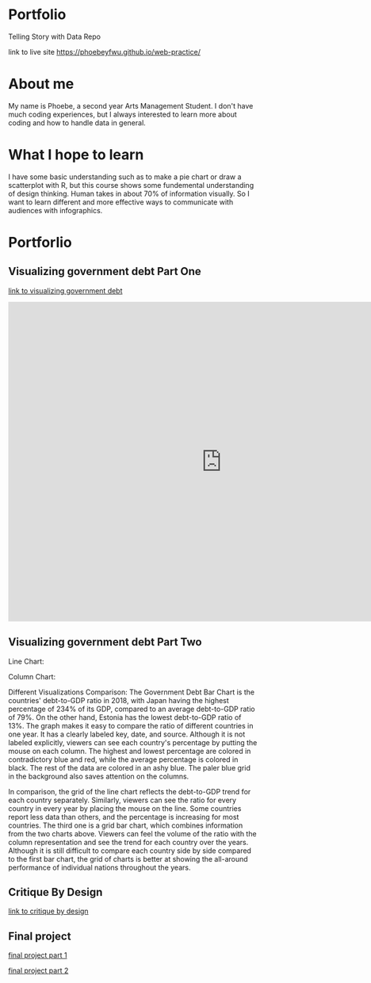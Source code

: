 # Portfolio
Telling Story with Data Repo

link to live site https://phoebeyfwu.github.io/web-practice/

# About me
My name is Phoebe, a second year Arts Management Student. I don't have much coding experiences, but I always interested to learn more about coding and how to handle data in general.

# What I hope to learn
 I have some basic understanding such as to make a pie chart or draw a scatterplot with R, but this course shows some fundemental understanding of design thinking. Human takes in about 70% of information visually. So I want to learn different and more effective ways to communicate with audiences with infographics.

# Portforlio

## Visualizing government debt Part One
[link to visualizing government debt](/dataviz2.md)
<iframe src="https://data.oecd.org/chart/6SoT" width="860" height="645" style="border: 0" mozallowfullscreen="true" webkitallowfullscreen="true" allowfullscreen="true"><a href="https://data.oecd.org/chart/6SoT" target="_blank">OECD Chart: General government debt, Total, % of GDP, Annual, 2018</a></iframe>

## Visualizing government debt Part Two

Line Chart:
<div class="flourish-embed flourish-chart" data-src="visualisation/11737323"><script src="https://public.flourish.studio/resources/embed.js"></script></div>

Column Chart:
<div class="flourish-embed flourish-chart" data-src="visualisation/11737878"><script src="https://public.flourish.studio/resources/embed.js"></script></div>

Different Visualizations Comparison:
The Government Debt Bar Chart is the countries' debt-to-GDP ratio in 2018, with Japan having the highest percentage of 234% of its GDP, compared to an average debt-to-GDP ratio of 79%. On the other hand, Estonia has the lowest debt-to-GDP ratio of 13%. The graph makes it easy to compare the ratio of different countries in one year. It has a clearly labeled key, date, and source. Although it is not labeled explicitly, viewers can see each country's percentage by putting the mouse on each column. The highest and lowest percentage are colored in contradictory blue and red, while the average percentage is colored in black. The rest of the data are colored in an ashy blue. The paler blue grid in the background also saves attention on the columns. 

In comparison, the grid of the line chart reflects the debt-to-GDP trend for each country separately. Similarly, viewers can see the ratio for every country in every year by placing the mouse on the line. Some countries report less data than others, and the percentage is increasing for most countries. The third one is a grid bar chart, which combines information from the two charts above. Viewers can feel the volume of the ratio with the column representation and see the trend for each country over the years. Although it is still difficult to compare each country side by side compared to the first bar chart, the grid of charts is better at showing the all-around performance of individual nations throughout the years. 

## Critique By Design
[link to critique by design](/critique-by-design.md)

## Final project

[final project part 1](/final-project-part1.md)

[final project part 2](/final-project-part2.md)
